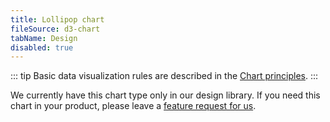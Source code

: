 ```yaml
---
title: Lollipop chart
fileSource: d3-chart
tabName: Design
disabled: true
---
```


::: tip
Basic data visualization rules are described in the [Chart principles](/data-display/d3-chart/d3-chart).
:::

We currently have this chart type only in our design library. If you need this chart in your product, please leave a [feature request for us](https://github.com/semrush/intergalactic/issues).
